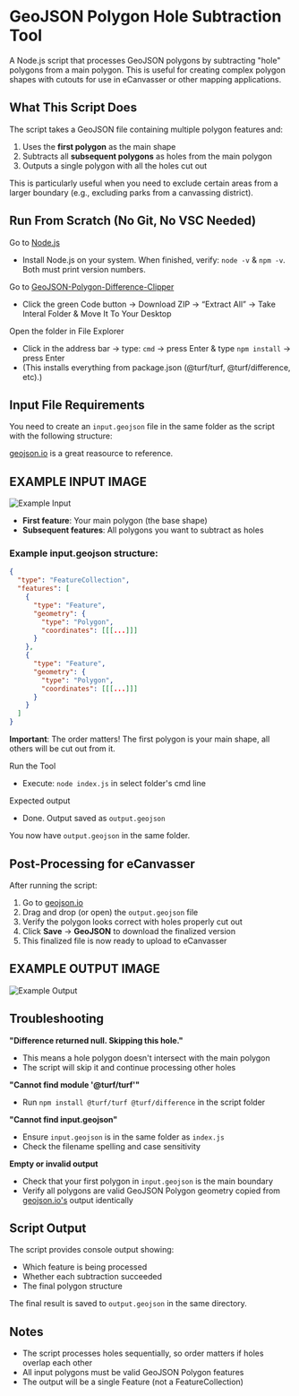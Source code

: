 # GeoJSON Polygon Hole Subtraction Tool

A Node.js script that processes GeoJSON polygons by subtracting "hole" polygons from a main polygon. This is useful for creating complex polygon shapes with cutouts for use in eCanvasser or other mapping applications.

## What This Script Does

The script takes a GeoJSON file containing multiple polygon features and:
1. Uses the **first polygon** as the main shape
2. Subtracts all **subsequent polygons** as holes from the main polygon
3. Outputs a single polygon with all the holes cut out

This is particularly useful when you need to exclude certain areas from a larger boundary (e.g., excluding parks from a canvassing district).

## Run From Scratch (No Git, No VSC Needed)

Go to [Node.js](https://nodejs.org/en/download)
- Install Node.js on your system. When finished, verify: `node -v` & `npm -v`. Both must print version numbers.

Go to [GeoJSON-Polygon-Difference-Clipper](https://github.com/SerotoninShane/GeoJSON-Polygon-Difference-Clipper) 
- Click the green Code button → Download ZIP → “Extract All” → Take Interal Folder & Move It To Your Desktop

Open the folder in File Explorer
- Click in the address bar → type: `cmd` → press Enter & type `npm install` → press Enter
- (This installs everything from package.json (@turf/turf, @turf/difference, etc).)

## Input File Requirements

You need to create an `input.geojson` file in the same folder as the script with the following structure:

[geojson.io](http://geojson.io) is a great reasource to reference.

## EXAMPLE INPUT IMAGE
![Example Input](https://github.com/SerotoninShane/GeoJSON-Polygon-Difference-Clipper/blob/main/example-output.png)


- **First feature**: Your main polygon (the base shape)
- **Subsequent features**: All polygons you want to subtract as holes

### Example input.geojson structure:
```json
{
  "type": "FeatureCollection",
  "features": [
    {
      "type": "Feature",
      "geometry": {
        "type": "Polygon",
        "coordinates": [[[...]]]
      }
    },
    {
      "type": "Feature",
      "geometry": {
        "type": "Polygon",
        "coordinates": [[[...]]]
      }
    }
  ]
}
```

**Important**: The order matters! The first polygon is your main shape, all others will be cut out from it.

Run the Tool
- Execute: `node index.js` in select folder's cmd line

Expected output
- Done. Output saved as `output.geojson`

You now have `output.geojson` in the same folder.

## Post-Processing for eCanvasser

After running the script:

1. Go to [geojson.io](http://geojson.io)
2. Drag and drop (or open) the `output.geojson` file
3. Verify the polygon looks correct with holes properly cut out
4. Click **Save** → **GeoJSON** to download the finalized version
5. This finalized file is now ready to upload to eCanvasser

## EXAMPLE OUTPUT IMAGE
![Example Output](https://github.com/SerotoninShane/GeoJSON-Polygon-Difference-Clipper/blob/main/example-output.png?raw=true)


## Troubleshooting

**"Difference returned null. Skipping this hole."**
- This means a hole polygon doesn't intersect with the main polygon
- The script will skip it and continue processing other holes

**"Cannot find module '@turf/turf'"**
- Run `npm install @turf/turf @turf/difference` in the script folder

**"Cannot find input.geojson"**
- Ensure `input.geojson` is in the same folder as `index.js`
- Check the filename spelling and case sensitivity

**Empty or invalid output**
- Check that your first polygon in `input.geojson` is the main boundary
- Verify all polygons are valid GeoJSON Polygon geometry copied from [geojson.io's](http://geojson.io) output identically

## Script Output

The script provides console output showing:
- Which feature is being processed
- Whether each subtraction succeeded
- The final polygon structure

The final result is saved to `output.geojson` in the same directory.

## Notes

- The script processes holes sequentially, so order matters if holes overlap each other
- All input polygons must be valid GeoJSON Polygon features
- The output will be a single Feature (not a FeatureCollection)
